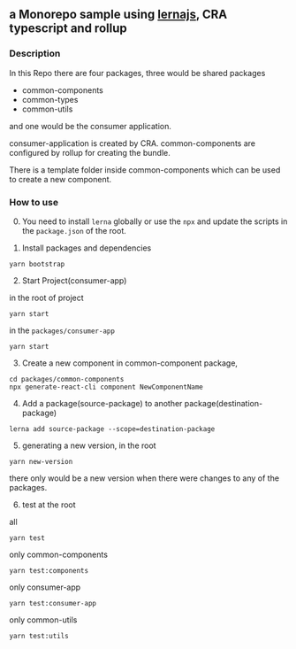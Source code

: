 ## a Monorepo sample using [lernajs](https://lerna.js.org/), CRA typescript and rollup 
### Description

In this Repo there are four packages, three would be shared packages 
 - common-components
 - common-types
 - common-utils

and one would be the consumer application.

consumer-application is created by CRA. common-components are configured by rollup for creating the bundle. 

There is a template folder inside common-components which can be used to create a new component.


### How to use
0. You need to install `lerna` globally or use the `npx` and update the scripts in the `package.json` of the root.

1. Install packages and dependencies

```
yarn bootstrap
```

2. Start Project(consumer-app)

in the root of project

```
yarn start
```

in the `packages/consumer-app`

```
yarn start
```

3. Create a new component in common-component package,

```
cd packages/common-components
npx generate-react-cli component NewComponentName
```

4. Add a package(source-package) to another package(destination-package)

```
lerna add source-package --scope=destination-package
```

5. generating a new version, in the root

```
yarn new-version
```

there only would be a new version when there were changes to any of the packages.

6. test at the root

all
```
yarn test
```

only common-components
```
yarn test:components
```

only consumer-app
```
yarn test:consumer-app
```

only common-utils
```
yarn test:utils
```
